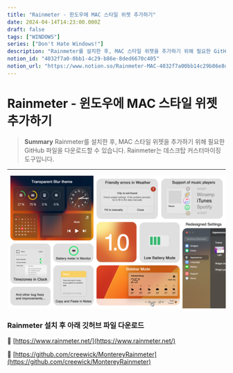 ```yaml
---
title: "Rainmeter - 윈도우에 MAC 스타일 위젯 추가하기"
date: 2024-04-14T14:23:00.000Z
draft: false
tags: ["WINDOWS"]
series: ["Don't Hate Windows!"]
description: "Rainmeter를 설치한 후, MAC 스타일 위젯을 추가하기 위해 필요한 GitHub 파일을 다운로드할 수 있습니다. Rainmeter는 데스크탑 커스터마이징 도구입니다."
notion_id: "4032f7a0-0bb1-4c29-b86e-8ded6670c405"
notion_url: "https://www.notion.so/Rainmeter-MAC-4032f7a00bb14c29b86e8ded6670c405"
---
```


# Rainmeter - 윈도우에 MAC 스타일 위젯 추가하기

> **Summary**
> Rainmeter를 설치한 후, MAC 스타일 위젯을 추가하기 위해 필요한 GitHub 파일을 다운로드할 수 있습니다. Rainmeter는 데스크탑 커스터마이징 도구입니다.

---

![Image](image_d210ee3adb7e.png)

### Rainmeter 설치 후 아래 깃허브 파일 다운로드 

🔗 [https://www.rainmeter.net/](https://www.rainmeter.net/)

🔗 [https://github.com/creewick/MontereyRainmeter](https://github.com/creewick/MontereyRainmeter)




